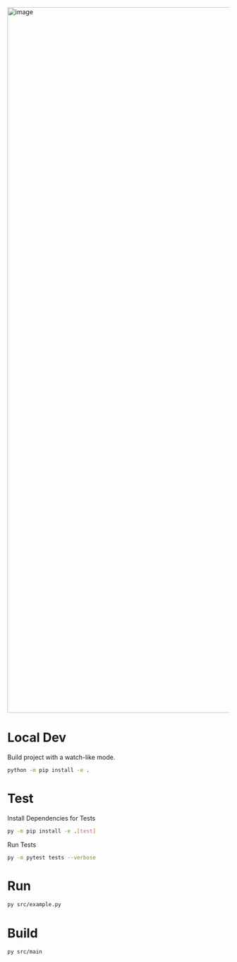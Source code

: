 <img width="1597" alt="image" src="https://github.com/worldpwn/process-time-azure-devops/assets/6351780/d8adb7ce-e284-48e2-a56b-65ead73b17a6">

# Local Dev
Build project with a watch-like mode.

```bash
python -m pip install -e .
```
# Test
Install Dependencies for Tests
```bash
py -m pip install -e .[test]
```
Run Tests
```bash
py -m pytest tests --verbose
```
# Run
```bash
py src/example.py
```

# Build
```bash
py src/main
```
